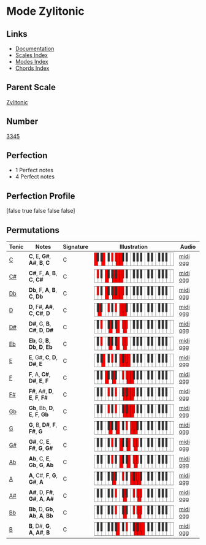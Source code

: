# Mode Zylitonic

## Links

- [Documentation](index.md)
- [Scales Index](Scales.md)
- [Modes Index](Modes.md)
- [Chords Index](Chords.md)

## Parent Scale

[Zylitonic](ScaleZylitonic.md)

## Number

[3345](https://ianring.com/musictheory/scales/3345)

## Perfection

- 1 Perfect notes
- 4 Perfect notes

## Perfection Profile

[false true false false false]

## Permutations

| Tonic | Notes | Signature | Illustration | Audio |
|-------|-------|-----------|--------------|-------|
| [C](ModeCNaturalZylitonic.md) | **C**, E, **G#**, **A#**, **B**, **C** | C | ![CNaturalZylitonic](ModeCNaturalZylitonic.png) | [midi](ModeCNaturalZylitonic.mid) [ogg](ModeCNaturalZylitonic.ogg) |
| [C#](ModeCSharpZylitonic.md) | **C#**, F, **A**, **B**, **C**, **C#** | C | ![CSharpZylitonic](ModeCSharpZylitonic.png) | [midi](ModeCSharpZylitonic.mid) [ogg](ModeCSharpZylitonic.ogg) |
| [Db](ModeDFlatZylitonic.md) | **Db**, F, **A**, **B**, **C**, **Db** | C | ![DFlatZylitonic](ModeDFlatZylitonic.png) | [midi](ModeDFlatZylitonic.mid) [ogg](ModeDFlatZylitonic.ogg) |
| [D](ModeDNaturalZylitonic.md) | **D**, F#, **A#**, **C**, **C#**, **D** | C | ![DNaturalZylitonic](ModeDNaturalZylitonic.png) | [midi](ModeDNaturalZylitonic.mid) [ogg](ModeDNaturalZylitonic.ogg) |
| [D#](ModeDSharpZylitonic.md) | **D#**, G, **B**, **C#**, **D**, **D#** | C | ![DSharpZylitonic](ModeDSharpZylitonic.png) | [midi](ModeDSharpZylitonic.mid) [ogg](ModeDSharpZylitonic.ogg) |
| [Eb](ModeEFlatZylitonic.md) | **Eb**, G, **B**, **Db**, **D**, **Eb** | C | ![EFlatZylitonic](ModeEFlatZylitonic.png) | [midi](ModeEFlatZylitonic.mid) [ogg](ModeEFlatZylitonic.ogg) |
| [E](ModeENaturalZylitonic.md) | **E**, G#, **C**, **D**, **D#**, **E** | C | ![ENaturalZylitonic](ModeENaturalZylitonic.png) | [midi](ModeENaturalZylitonic.mid) [ogg](ModeENaturalZylitonic.ogg) |
| [F](ModeFNaturalZylitonic.md) | **F**, A, **C#**, **D#**, **E**, **F** | C | ![FNaturalZylitonic](ModeFNaturalZylitonic.png) | [midi](ModeFNaturalZylitonic.mid) [ogg](ModeFNaturalZylitonic.ogg) |
| [F#](ModeFSharpZylitonic.md) | **F#**, A#, **D**, **E**, **F**, **F#** | C | ![FSharpZylitonic](ModeFSharpZylitonic.png) | [midi](ModeFSharpZylitonic.mid) [ogg](ModeFSharpZylitonic.ogg) |
| [Gb](ModeGFlatZylitonic.md) | **Gb**, Bb, **D**, **E**, **F**, **Gb** | C | ![GFlatZylitonic](ModeGFlatZylitonic.png) | [midi](ModeGFlatZylitonic.mid) [ogg](ModeGFlatZylitonic.ogg) |
| [G](ModeGNaturalZylitonic.md) | **G**, B, **D#**, **F**, **F#**, **G** | C | ![GNaturalZylitonic](ModeGNaturalZylitonic.png) | [midi](ModeGNaturalZylitonic.mid) [ogg](ModeGNaturalZylitonic.ogg) |
| [G#](ModeGSharpZylitonic.md) | **G#**, C, **E**, **F#**, **G**, **G#** | C | ![GSharpZylitonic](ModeGSharpZylitonic.png) | [midi](ModeGSharpZylitonic.mid) [ogg](ModeGSharpZylitonic.ogg) |
| [Ab](ModeAFlatZylitonic.md) | **Ab**, C, **E**, **Gb**, **G**, **Ab** | C | ![AFlatZylitonic](ModeAFlatZylitonic.png) | [midi](ModeAFlatZylitonic.mid) [ogg](ModeAFlatZylitonic.ogg) |
| [A](ModeANaturalZylitonic.md) | **A**, C#, **F**, **G**, **G#**, **A** | C | ![ANaturalZylitonic](ModeANaturalZylitonic.png) | [midi](ModeANaturalZylitonic.mid) [ogg](ModeANaturalZylitonic.ogg) |
| [A#](ModeASharpZylitonic.md) | **A#**, D, **F#**, **G#**, **A**, **A#** | C | ![ASharpZylitonic](ModeASharpZylitonic.png) | [midi](ModeASharpZylitonic.mid) [ogg](ModeASharpZylitonic.ogg) |
| [Bb](ModeBFlatZylitonic.md) | **Bb**, D, **Gb**, **Ab**, **A**, **Bb** | C | ![BFlatZylitonic](ModeBFlatZylitonic.png) | [midi](ModeBFlatZylitonic.mid) [ogg](ModeBFlatZylitonic.ogg) |
| [B](ModeBNaturalZylitonic.md) | **B**, D#, **G**, **A**, **A#**, **B** | C | ![BNaturalZylitonic](ModeBNaturalZylitonic.png) | [midi](ModeBNaturalZylitonic.mid) [ogg](ModeBNaturalZylitonic.ogg) |
